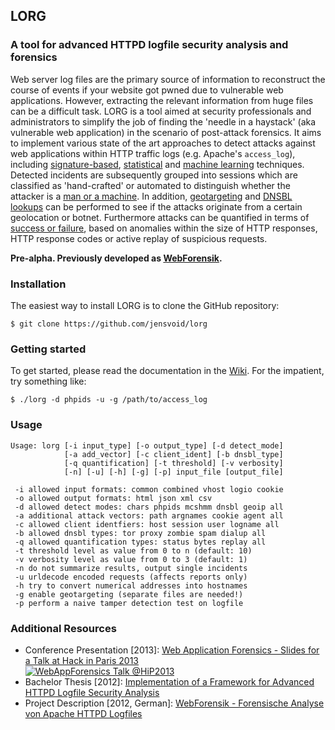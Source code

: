 ## LORG
### A tool for advanced HTTPD logfile security analysis and forensics

Web server log files are the primary source of information to reconstruct the course of events if your website got pwned due to vulnerable web applications. However, extracting the relevant information from huge files can be a difficult task. LORG is a tool aimed at security professionals and administrators to simplify the job of finding the 'needle in a haystack' (aka vulnerable web application) in the scenario of post-attack forensics. It aims to implement various state of the art approaches to detect attacks against web applications within HTTP traffic logs (e.g. Apache's `access_log`), including [signature-based](https://github.com/jensvoid/lorg/wiki#phpids), [statistical](https://github.com/jensvoid/lorg/wiki#chars) and [machine learning](https://github.com/jensvoid/lorg/wiki#mcshmm) techniques. Detected incidents are subsequently grouped into sessions which are classified as 'hand-crafted' or automated to distinguish whether the attacker is a [man or a machine](https://github.com/jensvoid/lorg/wiki#summerization). In addition, [geotargeting](https://github.com/jensvoid/lorg/wiki#geotargeting) and [DNSBL lookups](https://github.com/jensvoid/lorg/wiki#dnsbl-lookups) can be performed to see if the attacks originate from a certain geolocation or botnet. Furthermore attacks can be quantified in terms of [success or failure](https://github.com/jensvoid/lorg/wiki#attack-quantification), based on anomalies within the size of HTTP responses, HTTP response codes or active replay of suspicious requests.

**Pre-alpha. Previously developed as [WebForensik](http://sourceforge.net/projects/webforensik/).**

### Installation

The easiest way to install LORG is to clone the GitHub repository:

    $ git clone https://github.com/jensvoid/lorg

### Getting started

To get started, please read the documentation in the [Wiki](https://github.com/jensvoid/lorg/wiki/). For the impatient, try something like:

    $ ./lorg -d phpids -u -g /path/to/access_log

### Usage
```
Usage: lorg [-i input_type] [-o output_type] [-d detect_mode]
            [-a add_vector] [-c client_ident] [-b dnsbl_type]
            [-q quantification] [-t threshold] [-v verbosity]
            [-n] [-u] [-h] [-g] [-p] input_file [output_file]

 -i allowed input formats: common combined vhost logio cookie
 -o allowed output formats: html json xml csv
 -d allowed detect modes: chars phpids mcshmm dnsbl geoip all
 -a additional attack vectors: path argnames cookie agent all
 -c allowed client identfiers: host session user logname all
 -b allowed dnsbl types: tor proxy zombie spam dialup all
 -q allowed quantification types: status bytes replay all
 -t threshold level as value from 0 to n (default: 10)
 -v verbosity level as value from 0 to 3 (default: 1)
 -n do not summarize results, output single incidents
 -u urldecode encoded requests (affects reports only)
 -h try to convert numerical addresses into hostnames
 -g enable geotargeting (separate files are needed!)
 -p perform a naive tamper detection test on logfile

```

### Additional Resources

* Conference Presentation [2013]: [Web Application Forensics - Slides for a Talk at Hack in Paris 2013](http://homepage.ruhr-uni-bochum.de/jens.mueller-2/publications/2013-hip-conference-slides.pdf)  
  [![WebAppForensics Talk @HiP2013](https://github.com/jensvoid/lorg/blob/gh-pages/images/hip2013-video.jpg?raw=true)](https://www.youtube.com/watch?v=6N7WjZJ1ytY)
* Bachelor Thesis [2012]: [Implementation of a Framework for Advanced HTTPD Logfile Security Analysis](http://homepage.ruhr-uni-bochum.de/jens.mueller-2/publications/2012-web-application-forensics.pdf)
* Project Description [2012, German]: [WebForensik - Forensische Analyse von Apache HTTPD Logfiles](http://homepage.ruhr-uni-bochum.de/jens.mueller-2/publications/2012-webforensik.pdf)
